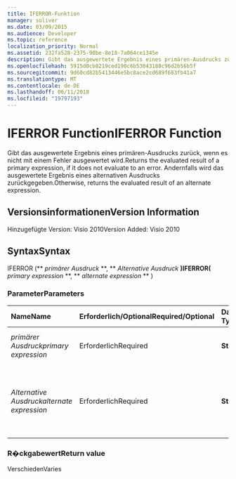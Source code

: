 ```yaml
---
title: IFERROR-Funktion
manager: soliver
ms.date: 03/09/2015
ms.audience: Developer
ms.topic: reference
localization_priority: Normal
ms.assetid: 232fa528-2375-90be-8e18-7a064ce1345e
description: Gibt das ausgewertete Ergebnis eines primären-Ausdrucks zurück, wenn es nicht mit einem Fehler ausgewertet wird. Andernfalls wird das ausgewertete Ergebnis eines alternativen Ausdrucks zurückgegeben.
ms.openlocfilehash: 5915d0cb8219ced190c6b53043188c96d2b56b5f
ms.sourcegitcommit: 9d60cd82b5413446e5bc8ace2cd689f683fb41a7
ms.translationtype: MT
ms.contentlocale: de-DE
ms.lasthandoff: 06/11/2018
ms.locfileid: "19797193"
---
```

# <a name="iferror-function"></a><span data-ttu-id="00eb4-104">IFERROR Function</span><span class="sxs-lookup"><span data-stu-id="00eb4-104">IFERROR Function</span></span>

<span data-ttu-id="00eb4-105">Gibt das ausgewertete Ergebnis eines primären-Ausdrucks zurück, wenn es nicht mit einem Fehler ausgewertet wird.</span><span class="sxs-lookup"><span data-stu-id="00eb4-105">Returns the evaluated result of a primary expression, if it does not evaluate to an error.</span></span> <span data-ttu-id="00eb4-106">Andernfalls wird das ausgewertete Ergebnis eines alternativen Ausdrucks zurückgegeben.</span><span class="sxs-lookup"><span data-stu-id="00eb4-106">Otherwise, returns the evaluated result of an alternate expression.</span></span>
  
## <a name="version-information"></a><span data-ttu-id="00eb4-107">Versionsinformationen</span><span class="sxs-lookup"><span data-stu-id="00eb4-107">Version Information</span></span>

<span data-ttu-id="00eb4-108">Hinzugefügte Version: Visio 2010</span><span class="sxs-lookup"><span data-stu-id="00eb4-108">Version Added: Visio 2010</span></span> 
  
## <a name="syntax"></a><span data-ttu-id="00eb4-109">Syntax</span><span class="sxs-lookup"><span data-stu-id="00eb4-109">Syntax</span></span>

<span data-ttu-id="00eb4-110">IFERROR (** *primärer Ausdruck* **, ** *Alternative Ausdruck* **)</span><span class="sxs-lookup"><span data-stu-id="00eb4-110">IFERROR(** *primary expression* **, ** *alternate expression* ** )</span></span> 
  
### <a name="parameters"></a><span data-ttu-id="00eb4-111">Parameter</span><span class="sxs-lookup"><span data-stu-id="00eb4-111">Parameters</span></span>

|<span data-ttu-id="00eb4-112">**Name**</span><span class="sxs-lookup"><span data-stu-id="00eb4-112">**Name**</span></span>|<span data-ttu-id="00eb4-113">**Erforderlich/Optional**</span><span class="sxs-lookup"><span data-stu-id="00eb4-113">**Required/Optional**</span></span>|<span data-ttu-id="00eb4-114">**Datentyp**</span><span class="sxs-lookup"><span data-stu-id="00eb4-114">**Data Type**</span></span>|<span data-ttu-id="00eb4-115">**Beschreibung**</span><span class="sxs-lookup"><span data-stu-id="00eb4-115">**Description**</span></span>|
|:-----|:-----|:-----|:-----|
| <span data-ttu-id="00eb4-116">_primärer Ausdruck_</span><span class="sxs-lookup"><span data-stu-id="00eb4-116">_primary expression_</span></span> <br/> |<span data-ttu-id="00eb4-117">Erforderlich</span><span class="sxs-lookup"><span data-stu-id="00eb4-117">Required</span></span>  <br/> |<span data-ttu-id="00eb4-118">**String**</span><span class="sxs-lookup"><span data-stu-id="00eb4-118">**String**</span></span> <br/> |<span data-ttu-id="00eb4-119">Der erste Ausdruck, der ausgewertet werden soll.</span><span class="sxs-lookup"><span data-stu-id="00eb4-119">The first expression to evaluate.</span></span>  <br/> |
| <span data-ttu-id="00eb4-120">_Alternative Ausdruck_</span><span class="sxs-lookup"><span data-stu-id="00eb4-120">_alternate expression_</span></span> <br/> |<span data-ttu-id="00eb4-121">Erforderlich</span><span class="sxs-lookup"><span data-stu-id="00eb4-121">Required</span></span>  <br/> |<span data-ttu-id="00eb4-122">**String**</span><span class="sxs-lookup"><span data-stu-id="00eb4-122">**String**</span></span> <br/> |<span data-ttu-id="00eb4-123">Der alternative Ausdruck, der ausgewertet werden soll, wenn der erste Ausdruck einen Fehler zurückgibt.</span><span class="sxs-lookup"><span data-stu-id="00eb4-123">The alternate expression to evaluate if the primary expression evaluates to an error.</span></span>  <br/> |
   
### <a name="return-value"></a><span data-ttu-id="00eb4-124">R�ckgabewert</span><span class="sxs-lookup"><span data-stu-id="00eb4-124">Return value</span></span>

<span data-ttu-id="00eb4-125">Verschieden</span><span class="sxs-lookup"><span data-stu-id="00eb4-125">Varies</span></span>
  

